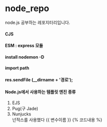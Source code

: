 # node_repo

node.js 공부하는 레포지터리입니다. 

#### CJS
#### ESM : express 모듈
#### install nodemon -D
#### import path
#### res.sendFile (__dirname + '경로');
#### Node.js에서 사용하는 템플릿 엔진 종류
1. EJS
2. Pug(구 Jade)
3. Nunjucks  
넌적스를 사용했다
{{ 변수이름 }}
{% 코드내용 %}


